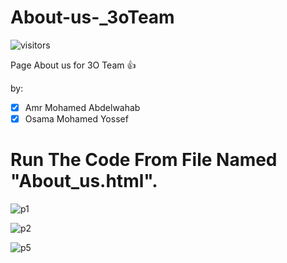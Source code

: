 




# About-us-_3oTeam
![visitors](https://visitor-badge-reloaded.herokuapp.com/badge?page_id=3amrabdelwahab.About-us-_3oTeam&color=00cf00)

Page About us  for 3O Team :+1:

by:
  - [x] Amr Mohamed Abdelwahab
  - [x] Osama Mohamed Yossef

# Run The Code From File Named "About_us.html".

![p1](https://user-images.githubusercontent.com/73329518/122652628-1546b680-d140-11eb-9e2b-799c5680bba7.jpg)

![p2](https://user-images.githubusercontent.com/73329518/122652677-3b6c5680-d140-11eb-911c-0148f90f2649.jpg)

![p5](https://user-images.githubusercontent.com/73329518/122652458-41ae0300-d13f-11eb-8513-8dc09c81f9bc.jpg)
